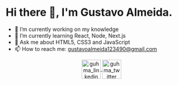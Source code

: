 
 <h1>Hi there 👋, I'm Gustavo Almeida.</h1>

- 🔭 I’m currently working on my knowledge
- 🌱 I’m currently learning React, Node, Next.js
- 💬 Ask me about HTML5, CSS3 and JavaScript
- 📫 How to reach me: gustavoalmeida123490@gmail.com
<p align="center>
<img align="center" src="https://media1.giphy.com/media/Q7SKqn3G97xpmfSOvG/giphy.gif" width="250" height="250" />
</p>
<p align="center">
<a href="https://www.linkedin.com/in/gustavo-henrique-martins-de-almeida-0239521b8/">
 <img align="center" src="https://image.flaticon.com/icons/png/512/49/49656.png" alt="guhma_linkedin" width="50" height="50">
</a>
 <a href="https://twitter.com/ahsuqhdu">
 <img align="center" src="https://image.flaticon.com/icons/png/512/23/23931.png" alt="guhma_twitter" width="50" height="50">
</a>
 </p>

                                                                        

